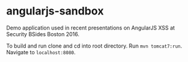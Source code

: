 # angularjs-sandbox
Demo application used in recent presentations on AngularJS XSS at Security BSides Boston 2016.

To build and run clone and cd into root directory. Run `mvn tomcat7:run`. Navigate to `localhost:8080`.
